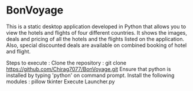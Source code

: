 # BonVoyage
This is a static desktop application developed in Python that allows you to view the hotels and flights of four different countries.
It shows the images, deals and pricing of all the hotels and the flights listed on the application.
Also, special discounted deals are available on combined booking of hotel and flight.

Steps to execute :
	Clone the repository : git clone https://github.com/Chirag7077/BonVoyage.git
	Ensure that python is installed by typing 'python' on command prompt.
	Install the following modules : pillow
                                  	tkinter
  	Execute Launcher.py

